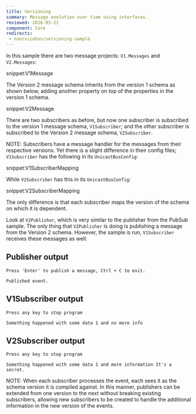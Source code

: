 ```yaml
---
title: Versioning
summary: Message evolution over time using interfaces.
reviewed: 2016-03-21
component: Core
redirects:
 - nservicebus/versioning-sample
---
```


In this sample there are two message projects: `V1.Messages` and `V2.Messages`:

snippet:V1Message

The Version 2 message schema inherits from the version 1 schema as shown below, adding another property on top of the properties in the version 1 schema.

snippet:V2Message

There are two subscribers as before, but now one subscriber is subscribed to the version 1 message schema, `V1Subscriber`; and the other subscriber is subscribed to the Version 2 message schema, `V2Subscriber`.

NOTE: Subscribers have a message handler for the messages from their respective versions. Yet there is a slight difference in their config files; `V1Subscriber` has the following in its `UnicastBusConfig`:

snippet:V1SubscriberMapping

While `V2Subscriber` has this in its `UnicastBusConfig`:

snippet:V2SubscriberMapping

The only difference is that each subscriber maps the version of the schema on which it is dependent.

Look at `V2Publisher`, which is very similar to the publisher from the PubSub sample. The only thing that `V2Publisher` is doing is publishing a message from the Version 2 schema. However, the sample is run, `V1Subscriber` receives these messages as well:


## Publisher output

```
Press 'Enter' to publish a message, Ctrl + C to exit.

Published event.
```


## V1Subscriber output

```
Press any key to stop program

Something happened with some data 1 and no more info
```


## V2Subscriber output

```
Press any key to stop program

Something happened with some data 1 and more information It's a secret.
```

NOTE: When each subscriber processes the event, each sees it as the schema version it is compiled against. In this manner, publishers can be extended from one version to the next without breaking existing subscribers, allowing new subscribers to be created to handle the additional information in the new version of the events.